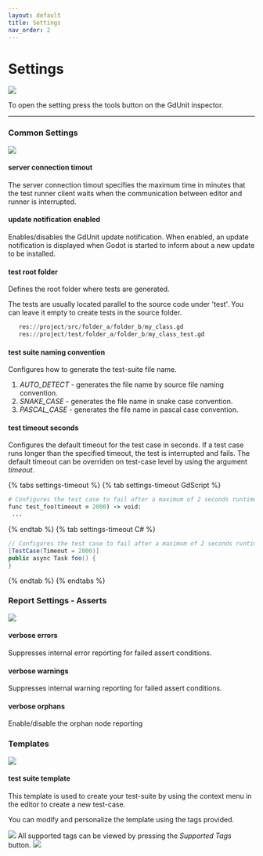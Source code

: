 ```yaml
---
layout: default
title: Settings
nav_order: 2
---
```


# Settings
![](/gdUnit3/assets/images/settings/inspector-settings.png)

To open the setting press the tools button on the GdUnit inspector.

---

### Common Settings
![](/gdUnit3/assets/images/settings/settings-common.png)
#### **server connection timout**
The server connection timout specifies the maximum time in minutes that the test runner client waits when the communication between editor and runner is interrupted.

#### **update notification enabled**
Enables/disables the GdUnit update notification. When enabled, an update notification is displayed when Godot is started to inform about a new update to be installed.

#### **test root folder**
Defines the root folder where tests are generated.

The tests are usually located parallel to the source code under 'test'. You can leave it empty to create tests in the source folder.
```python
   res://project/src/folder_a/folder_b/my_class.gd
   res://project/test/folder_a/folder_b/my_class_test.gd
```

#### **test suite naming convention**
Configures how to generate the test-suite file name. 
1. *AUTO_DETECT* - generates the file name by source file naming convention.
2. *SNAKE_CASE*  - generates the file name in snake case convention.
3. *PASCAL_CASE* - generates the file name in pascal case convention.

#### **test timeout seconds**
Configures the default timeout for the test case in seconds. If a test case runs longer than the specified timeout, the test is interrupted and fails.
The default timeout can be overriden on test-case level by using the argument *timeout*.


{% tabs settings-timeout %}
{% tab settings-timeout GdScript %}
```ruby
# Configures the test case to fail after a maximum of 2 seconds runtime
func test_foo(timeout = 2000) -> void:
 ...
```
{% endtab %}
{% tab settings-timeout C# %}
```cs
// Configures the test case to fail after a maximum of 2 seconds runtime
[TestCase(Timeout = 2000)]
public async Task foo() {
}
```
{% endtab %}
{% endtabs %}


### Report Settings - Asserts
![](/gdUnit3/assets/images/settings/settings-report.png)
#### **verbose errors**
Suppresses internal error reporting for failed assert conditions.

#### **verbose warnings**
Suppresses internal warning reporting for failed assert conditions.

#### **verbose orphans**
Enable/disable the orphan node reporting

### Templates
![](/gdUnit3/assets/images/settings/settings-template.png)

#### **test suite template**

This template is used to create your test-suite by using the context menu in the editor to create a new test-case.

You can modify and personalize the template using the tags provided.  

![](/gdUnit3/assets/images/settings/settings-template-editor.png)
All supported tags can be viewed by pressing the *Supported Tags* button.
![](/gdUnit3/assets/images/settings/settings-template-editor-tags.png)
